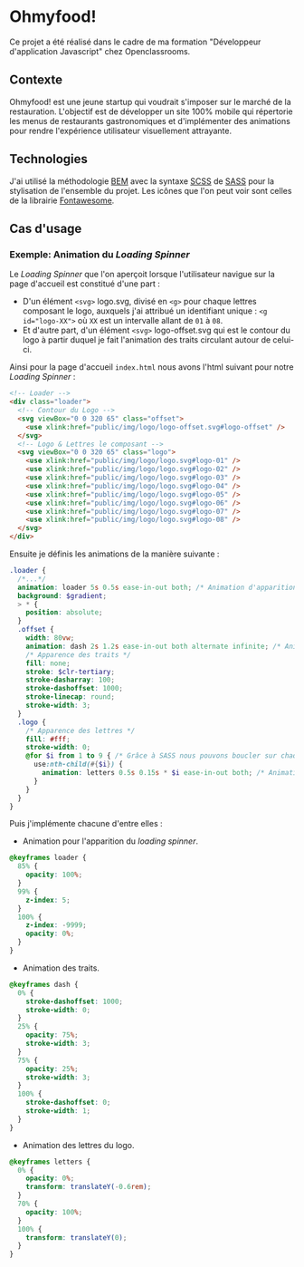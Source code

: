# Ohmyfood!
Ce projet a été réalisé dans le cadre de ma formation "Développeur d'application Javascript" chez Openclassrooms.

## Contexte
Ohmyfood! est une jeune startup qui voudrait s'imposer sur le marché de la restauration. L'objectif est de développer un site 100% mobile qui répertorie les menus de restaurants gastronomiques et d'implémenter des animations pour rendre l'expérience utilisateur visuellement attrayante.

## Technologies
J'ai utilisé la méthodologie [BEM](https://en.bem.info/methodology/) avec la syntaxe [SCSS](https://sass-lang.com/documentation/syntax) de [SASS](https://sass-lang.com/) pour la stylisation de l'ensemble du projet. Les icônes que l'on peut voir sont celles de la librairie [Fontawesome](https://fontawesome.com/).

## Cas d'usage
### Exemple: Animation du *Loading Spinner*
Le *Loading Spinner* que l'on aperçoit lorsque l'utilisateur navigue sur la page d'accueil est constitué d'une part :
- D'un élément `<svg>` logo.svg, divisé en `<g>` pour chaque lettres composant le logo, auxquels j'ai attribué un identifiant unique : `<g id="logo-XX">` où `XX` est un intervalle allant de `01` à `08`.
- Et d'autre part, d'un élément `<svg>` logo-offset.svg qui est le contour du logo à partir duquel je fait l'animation des traits circulant autour de celui-ci.

Ainsi pour la page d'accueil `index.html` nous avons l'html suivant pour notre *Loading Spinner* :
```html
<!-- Loader -->
<div class="loader">
  <!-- Contour du Logo -->
  <svg viewBox="0 0 320 65" class="offset">
    <use xlink:href="public/img/logo/logo-offset.svg#logo-offset" />
  </svg>
  <!-- Logo & Lettres le composant -->
  <svg viewBox="0 0 320 65" class="logo">
    <use xlink:href="public/img/logo/logo.svg#logo-01" />
    <use xlink:href="public/img/logo/logo.svg#logo-02" />
    <use xlink:href="public/img/logo/logo.svg#logo-03" />
    <use xlink:href="public/img/logo/logo.svg#logo-04" />
    <use xlink:href="public/img/logo/logo.svg#logo-05" />
    <use xlink:href="public/img/logo/logo.svg#logo-06" />
    <use xlink:href="public/img/logo/logo.svg#logo-07" />
    <use xlink:href="public/img/logo/logo.svg#logo-08" />
  </svg>
</div>
```
Ensuite je définis les animations de la manière suivante :
```scss
.loader {
  /*...*/
  animation: loader 5s 0.5s ease-in-out both; /* Animation d'apparition initial du loading spinner */
  background: $gradient;
  > * {
    position: absolute;
  }
  .offset {
    width: 80vw;
    animation: dash 2s 1.2s ease-in-out both alternate infinite; /* Animation des traits */
    /* Apparence des traits */
    fill: none;
    stroke: $clr-tertiary;
    stroke-dasharray: 100;
    stroke-dashoffset: 1000;
    stroke-linecap: round;
    stroke-width: 3;
  }
  .logo {
    /* Apparence des lettres */
    fill: #fff;
    stroke-width: 0;
    @for $i from 1 to 9 { /* Grâce à SASS nous pouvons boucler sur chaque lettres et incrémenter un délai */
      use:nth-child(#{$i}) {
        animation: letters 0.5s 0.15s * $i ease-in-out both; /* Animations des lettres du logo */
      }
    }
  }
}
```
Puis j'implémente chacune d'entre elles :
- Animation pour l'apparition du *loading spinner*.
```scss
@keyframes loader {
  85% {
    opacity: 100%;
  }
  99% {
    z-index: 5;
  }
  100% {
    z-index: -9999;
    opacity: 0%;
  }
}
```
- Animation des traits.
```scss
@keyframes dash {
  0% {
    stroke-dashoffset: 1000;
    stroke-width: 0;
  }
  25% {
    opacity: 75%;
    stroke-width: 3;
  }
  75% {
    opacity: 25%;
    stroke-width: 3;
  }
  100% {
    stroke-dashoffset: 0;
    stroke-width: 1;
  }
}
```
- Animation des lettres du logo.
```scss
@keyframes letters {
  0% {
    opacity: 0%;
    transform: translateY(-0.6rem);
  }
  70% {
    opacity: 100%;
  }
  100% {
    transform: translateY(0);
  }
}
```
